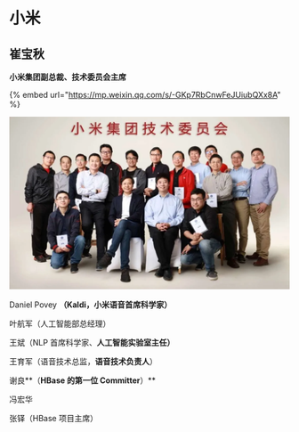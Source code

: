 # 小米

## 崔宝秋

**小米集团副总裁、技术委员会主席**

{% embed url="https://mp.weixin.qq.com/s/-GKp7RbCnwFeJUiubQXx8A" %}

![](../.gitbook/assets/image%20%285%29.png)

Daniel Povey  **（**Kaldi，小米**语音首席科学家）**

叶航军（人工智能部总经理）

王斌（NLP 首席科学家、**人工智能实验室主任）**

王育军（语音技术总监，**语音技术负责人**）

谢良**（**HBase 的第一位 Committer**）**

冯宏华

张铎（HBase 项目主席）











